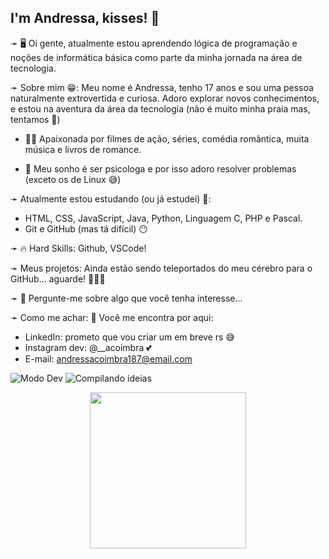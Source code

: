 ## I'm Andressa, kisses! 💋
➛ 🖥️ Oi gente, atualmente estou aprendendo lógica de programação e noções de informática básica como parte da minha jornada na área de tecnologia.

➛ Sobre mim 😁: Meu nome é Andressa, tenho 17 anos e sou uma pessoa naturalmente extrovertida e curiosa. Adoro explorar novos conhecimentos, e estou na aventura da área da tecnologia (não é muito minha praia mas, tentamos 🥲)

- 🫶🏻 Apaixonada por filmes de ação, séries, comédia romântica, muita música e livros de romance. 

- 🧩 Meu sonho é ser psicologa e por isso adoro resolver problemas (exceto os de Linux 😅)

➛ Atualmente estou estudando (ou já estudei) 🫡:
- HTML, CSS, JavaScript, Java, Python, Linguagem C, PHP e Pascal. 
- Git e GitHub (mas tá difícil) 😶

➛ 🔥 Hard Skills: Github, VSCode! 

➛  Meus projetos: Ainda estão sendo teleportados do meu cérebro para o GitHub... aguarde! 🧏🏻‍♀️

➛ 💬 Pergunte-me sobre algo que você tenha interesse...

➛ Como me achar: 🫣
Você me encontra por aqui:
- LinkedIn: prometo que vou criar um em breve rs 😅
- Instagram dev: @__acoimbra 💕
- E-mail: andressacoimbra187@email.com

![Modo Dev](https://img.shields.io/badge/Modo%20Dev-Ativado%20✅-success)
![Compilando ideias](https://img.shields.io/badge/Compilando-ideias%20aleatórias-6f42c1)


<center><img src="https://media.giphy.com/media/vFKqnCdLPNOKc/giphy.gif" width="250" height="250" /></center>
